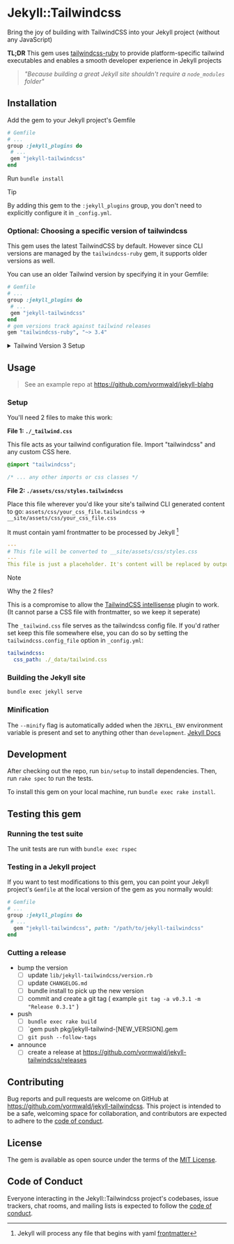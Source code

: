 # Jekyll::Tailwindcss

Bring the joy of building with TailwindCSS into your Jekyll project (without any JavaScript)

**TL;DR** This gem uses [tailwindcss-ruby](https://github.com/rails/tailwindcss-ruby) to provide platform-specific tailwind executables and enables a smooth developer experience in Jekyll projects

> _"Because building a great Jekyll site shouldn't require a `node_modules` folder"_


## Installation

Add the gem to your Jekyll project's Gemfile

```ruby
# Gemfile
# ...
group :jekyll_plugins do
 # ...
 gem "jekyll-tailwindcss"
end
```

Run `bundle install`

> [!TIP]
> By adding this gem to the `:jekyll_plugins` group, you don't need to explicitly configure it in `_config.yml`.

### Optional: Choosing a specific version of tailwindcss

This gem uses the latest TailwindCSS by default. However since CLI versions are managed by the `tailwindcss-ruby` gem, it supports older versions as well.

You can use an older Tailwind version by specifying it in your Gemfile:

```ruby
# Gemfile
# ...
group :jekyll_plugins do
 # ...
 gem "jekyll-tailwindcss"
end
# gem versions track against tailwind releases
gem "tailwindcss-ruby", "~> 3.4"
```

<details>

<summary>Tailwind Version 3 Setup</summary>

Tailwind V3 required a tailwind configuration file (`tailwind.config.js`), which needs to be specified in `_config.yml`:

```yaml
tailwindcss:
  config: "./tailwind.config.js"
```

Tailwind will generate CSS for the classes found in `content` directories. For most Jekyll sites, this would work well.

```js
// ./tailwind.config.js
/** @type {import('tailwindcss').Config} */
module.exports = {
  content: [
    "./_drafts/**/*.md",
    "./_includes/**/*.html",
    "./_layouts/**/*.html",
    "./_pages/*.{html,md}",
    "./_posts/*.md",
    "./*.{html,md}",
  ],
  // ...
};
```

Learn more at https://v3.tailwindcss.com/docs/configuration

## Example CSS

Any CSS file with frontmatter and `@tailwind` directives will be converted.

```css
/* assets/css/styles.css */
---
# This yaml frontmatter is required for Jekyll to process the file
---

@tailwind base;
@tailwind components;
@tailwind utilities;

.btn {
  @apply font-bold py-2 px-4 rounded !important;
}
```

will be converted to

```css
/* _site/assets/css/styles.css */

/*
 * Tailwind generated CSS
 * ...
 */
```

### PostCSS Support

> [!WARNING]
> PostCSS configuration is considered an advanced use case and is outside the scope of this gem.
> It is possible that support be removed in future versions of this gem. If needed, you should look to run your Tailwind builds with node.

That said... This gem includes basic PostCSS support. If a `postcss.config.js` file is included in your `_config.yml`, the Tailwind CLI will be invoked with the `--postcss` flag.

Users should verify their PostCSS setup outside this gem by running:
 `bundle exec tailwindcss --postcss postcss.config.js`

```yaml
tailwindcss:
  config: "./tailwind.config.js" # this is the default location
  postcss: "./postcss.config.js" # OPTIONAL, only if you have a postcss config file
```


</details>

## Usage

> See an example repo at https://github.com/vormwald/jekyll-blahg

### Setup
You'll need 2 files to make this work:

**File 1: `./_tailwind.css`**

This file acts as your tailwind configuration file. Import "tailwindcss" and any custom CSS here.

```css
@import "tailwindcss";

/* ... any other imports or css classes */
```


**File 2: `./assets/css/styles.tailwindcss`**

Place this file wherever you'd like your site's tailwind CLI generated content to go: `assets/css/your_css_file.tailwindcss` -> `__site/assets/css/your_css_file.css`

It must contain yaml frontmatter to be processed by Jekyll [^1]

```yaml
---
# This file will be converted to __site/assets/css/styles.css
---
This file is just a placeholder. It's content will be replaced by output from the tailwindcss CLI.
```

> [!NOTE]
> Why the 2 files?
>
> This is a compromise to allow the [TailwindCSS intellisense](https://tailwindcss.com/docs/editor-setup#intellisense-for-vs-code) plugin to work. (It cannot parse a CSS file with frontmatter, so we keep it seperate)
>
> The `_tailwind.css` file serves as the tailwindcss config file.
> If you'd rather set keep this file somewhere else, you can do so by setting the `tailwindcss.config_file` option in `_config.yml`:
>
> ```yaml
> tailwindcss:
>   css_path: ./_data/tailwind.css
> ```

### Building the Jekyll site

```sh
bundle exec jekyll serve
```
[^1]: Jekyll will process any file that begins with yaml [frontmatter](https://jekyllrb.com/docs/front-matter/)


### Minification

The `--minify` flag is automatically added when the `JEKYLL_ENV` environment variable is present and set to anything other than `development`. [Jekyll Docs](https://jekyllrb.com/docs/configuration/environments/)

## Development

After checking out the repo, run `bin/setup` to install dependencies. Then, run `rake spec` to run the tests.

To install this gem on your local machine, run `bundle exec rake install`.

## Testing this gem

### Running the test suite

The unit tests are run with `bundle exec rspec`

### Testing in a Jekyll project

If you want to test modifications to this gem, you can point your Jekyll project's `Gemfile` at the local version of the gem as you normally would:

```ruby
# Gemfile
# ...
group :jekyll_plugins do
 # ...
  gem "jekyll-tailwindcss", path: "/path/to/jekyll-tailwindcss"
end
```

### Cutting a release

- bump the version
  - [ ] update `lib/jekyll-tailwindcss/version.rb`
  - [ ] update `CHANGELOG.md`
  - [ ] bundle install to pick up the new version
  - [ ] commit and create a git tag ( example `git tag -a v0.3.1 -m "Release 0.3.1"` )
- push
  - [ ] `bundle exec rake build`
  - [ ] `gem push pkg/jekyll-tailwind-[NEW_VERSION].gem
  - [ ] `git push --follow-tags`
- announce
  - [ ] create a release at https://github.com/vormwald/jekyll-tailwindcss/releases

## Contributing

Bug reports and pull requests are welcome on GitHub at https://github.com/vormwald/jekyll-tailwindcss. This project is intended to be a safe, welcoming space for collaboration, and contributors are expected to adhere to the [code of conduct](https://github.com/vormwald/jekyll-tailwindcss/blob/main/CODE_OF_CONDUCT.md).

## License

The gem is available as open source under the terms of the [MIT License](https://opensource.org/licenses/MIT).

## Code of Conduct

Everyone interacting in the Jekyll::Tailwindcss project's codebases, issue trackers, chat rooms, and mailing lists is expected to follow the [code of conduct](https://github.com/vormwald/jekyll-tailwindcss/blob/main/CODE_OF_CONDUCT.md).

